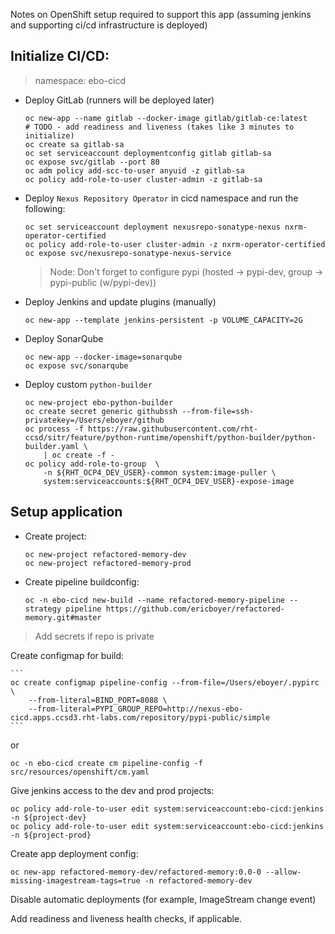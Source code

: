 Notes on OpenShift setup required to support this app (assuming jenkins and supporting 
ci/cd infrastructure is deployed)

## Initialize CI/CD:
> namespace:  ebo-cicd

- Deploy GitLab (runners will be deployed later)
    ```
    oc new-app --name gitlab --docker-image gitlab/gitlab-ce:latest
    # TODO - add readiness and liveness (takes like 3 minutes to initialize)
    oc create sa gitlab-sa
    oc set serviceaccount deploymentconfig gitlab gitlab-sa
    oc expose svc/gitlab --port 80
    oc adm policy add-scc-to-user anyuid -z gitlab-sa
    oc policy add-role-to-user cluster-admin -z gitlab-sa
    ```

- Deploy `Nexus Repository Operator` in cicd namespace and run the following:
    ```
    oc set serviceaccount deployment nexusrepo-sonatype-nexus nxrm-operator-certified
    oc policy add-role-to-user cluster-admin -z nxrm-operator-certified
    oc expose svc/nexusrepo-sonatype-nexus-service
    ```
  > Node: Don't forget to configure pypi (hosted -> pypi-dev, group -> pypi-public (w/pypi-dev))

- Deploy Jenkins and update plugins (manually)

    `oc new-app --template jenkins-persistent -p VOLUME_CAPACITY=2G`
    
- Deploy SonarQube
    ```
    oc new-app --docker-image=sonarqube
    oc expose svc/sonarqube
    ```
  
- Deploy custom `python-builder`
    ```
    oc new-project ebo-python-builder
    oc create secret generic githubssh --from-file=ssh-privatekey=/Users/eboyer/github
    oc process -f https://raw.githubusercontent.com/rht-ccsd/sitr/feature/python-runtime/openshift/python-builder/python-builder.yaml \
        | oc create -f -
    oc policy add-role-to-group  \
        -n ${RHT_OCP4_DEV_USER}-common system:image-puller \
        system:serviceaccounts:${RHT_OCP4_DEV_USER}-expose-image
    ```

## Setup application
- Create project:

    ```
    oc new-project refactored-memory-dev
    oc new-project refactored-memory-prod
    ```

- Create pipeline buildconfig:

    `oc -n ebo-cicd new-build --name refactored-memory-pipeline --strategy pipeline https://github.com/ericboyer/refactored-memory.git#master`

> Add secrets if repo is private

Create configmap for build:

    ```
    oc create configmap pipeline-config --from-file=/Users/eboyer/.pypirc \
        --from-literal=BIND_PORT=8088 \
        --from-literal=PYPI_GROUP_REPO=http://nexus-ebo-cicd.apps.ccsd3.rht-labs.com/repository/pypi-public/simple
    ```
or

`oc -n ebo-cicd create cm pipeline-config -f src/resources/openshift/cm.yaml`

Give jenkins access to the dev and prod projects:
```
oc policy add-role-to-user edit system:serviceaccount:ebo-cicd:jenkins -n ${project-dev}
oc policy add-role-to-user edit system:serviceaccount:ebo-cicd:jenkins -n ${project-prod}
```


Create app deployment config:

```oc new-app refactored-memory-dev/refactored-memory:0.0-0 --allow-missing-imagestream-tags=true -n refactored-memory-dev```

Disable automatic deployments (for example, ImageStream change event)

Add readiness and liveness health checks, if applicable.